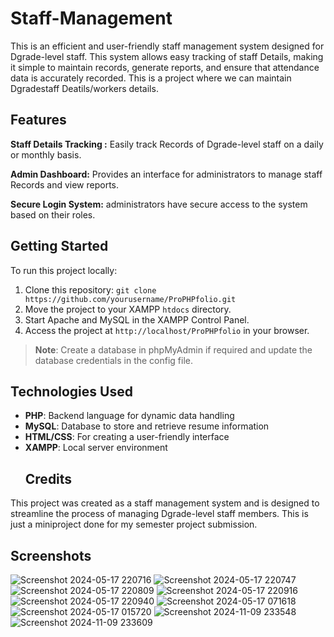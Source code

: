 # Staff-Management
This is an efficient and user-friendly staff management system designed for Dgrade-level staff. This system allows easy tracking of staff Details, making it simple to maintain records, generate reports, and ensure that attendance data is accurately recorded.
This is a project where we can maintain Dgradestaff Deatils/workers details.

## Features
**Staff Details Tracking :** Easily track Records of Dgrade-level staff on a daily or monthly basis.

**Admin Dashboard:** Provides an interface for administrators to manage staff Records and view reports.

**Secure Login System:** administrators have secure access to the system based on their roles.

## Getting Started

To run this project locally:
1. Clone this repository: `git clone https://github.com/yourusername/ProPHPfolio.git`
2. Move the project to your XAMPP `htdocs` directory.
3. Start Apache and MySQL in the XAMPP Control Panel.
4. Access the project at `http://localhost/ProPHPfolio` in your browser.

> **Note**: Create a database in phpMyAdmin if required and update the database credentials in the config file.
## Technologies Used
- **PHP**: Backend language for dynamic data handling
- **MySQL**: Database to store and retrieve resume information
- **HTML/CSS**: For creating a user-friendly interface
- **XAMPP**: Local server environment
  ## Credits
This project was created as a staff management system and is designed to streamline the process of managing Dgrade-level staff members.
This is just a miniproject done for my semester project submission.

## Screenshots
![Screenshot 2024-05-17 220716](https://github.com/user-attachments/assets/5dac9417-7e47-4cd8-ae08-4095078c851a)
![Screenshot 2024-05-17 220747](https://github.com/user-attachments/assets/2b55cdfa-0a79-4b04-802a-013e976f5e50)
![Screenshot 2024-05-17 220809](https://github.com/user-attachments/assets/f9491bd8-1d17-424a-9661-5cae241975f6)
![Screenshot 2024-05-17 220916](https://github.com/user-attachments/assets/3992fae5-e933-4d83-8e8a-d39678d4f635)
![Screenshot 2024-05-17 220940](https://github.com/user-attachments/assets/110cac1d-4b7b-40ea-a0bb-651c6b3a891f)
![Screenshot 2024-05-17 071618](https://github.com/user-attachments/assets/b599d5e1-aa68-424d-a1b8-23955013e799)
![Screenshot 2024-05-17 015720](https://github.com/user-attachments/assets/29051b39-78c8-44d1-8a40-ff9aa7964da3)
![Screenshot 2024-11-09 233548](https://github.com/user-attachments/assets/81b09cc2-bbb1-40bd-9cd6-841fb00e0988)
![Screenshot 2024-11-09 233609](https://github.com/user-attachments/assets/c7d730e9-0c17-49f3-8e20-c7984a646798)

